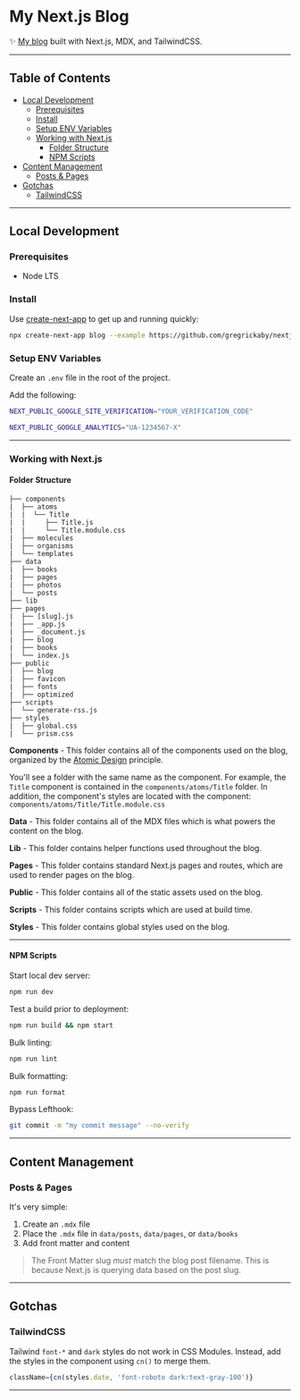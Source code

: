 # My Next.js Blog <!-- omit in toc -->

✨ [My blog](https://gregrickaby.com) built with Next.js, MDX, and TailwindCSS.

---

## Table of Contents <!-- omit in toc -->

- [Local Development](#local-development)
  - [Prerequisites](#prerequisites)
  - [Install](#install)
  - [Setup ENV Variables](#setup-env-variables)
  - [Working with Next.js](#working-with-nextjs)
    - [Folder Structure](#folder-structure)
    - [NPM Scripts](#npm-scripts)
- [Content Management](#content-management)
  - [Posts \& Pages](#posts--pages)
- [Gotchas](#gotchas)
  - [TailwindCSS](#tailwindcss)

---

## Local Development

### Prerequisites

- Node LTS

### Install

Use [create-next-app](https://www.npmjs.com/package/create-next-app) to get up and running quickly:

```bash
npx create-next-app blog --example https://github.com/gregrickaby/nextjs-blog
```

### Setup ENV Variables

Create an `.env` file in the root of the project.

Add the following:

```bash
NEXT_PUBLIC_GOOGLE_SITE_VERIFICATION="YOUR_VERIFICATION_CODE"
```

```bash
NEXT_PUBLIC_GOOGLE_ANALYTICS="UA-1234567-X"
```

---

### Working with Next.js

#### Folder Structure

```text
├── components
|  ├── atoms
|  |  └── Title
|  |     ├── Title.js
|  |     └── Title.module.css
|  ├── molecules
|  ├── organisms
|  └── templates
├── data
|  ├── books
|  ├── pages
|  ├── photos
|  └── posts
├── lib
├── pages
|  ├── [slug].js
|  ├── _app.js
|  ├── _document.js
|  ├── blog
|  ├── books
|  └── index.js
├── public
|  ├── blog
|  ├── favicon
|  ├── fonts
|  ├── optimized
├── scripts
|  └── generate-rss.js
├── styles
|  ├── global.css
|  └── prism.css
```

**Components** - This folder contains all of the components used on the blog, organized by the [Atomic Design](https://bradfrost.com/blog/post/atomic-web-design/) principle.

You'll see a folder with the same name as the component. For example, the `Title` component is contained in the `components/atoms/Title` folder. In addition, the component's styles are located with the component: `components/atoms/Title/Title.module.css`

**Data** - This folder contains all of the MDX files which is what powers the content on the blog.

**Lib** - This folder contains helper functions used throughout the blog.

**Pages** - This folder contains standard Next.js pages and routes, which are used to render pages on the blog.

**Public** - This folder contains all of the static assets used on the blog.

**Scripts** - This folder contains scripts which are used at build time.

**Styles** - This folder contains global styles used on the blog.

---

#### NPM Scripts

Start local dev server:

```bash
npm run dev
```

Test a build prior to deployment:

```bash
npm run build && npm start
```

Bulk linting:

```bash
npm run lint
```

Bulk formatting:

```bash
npm run format
```

Bypass Lefthook:

```bash
git commit -m "my commit message" --no-verify
```

---

## Content Management

### Posts & Pages

It's very simple:

1. Create an `.mdx` file
2. Place the `.mdx` file in `data/posts`, `data/pages`, or `data/books`
3. Add front matter and content

> The Front Matter slug _must_ match the blog post filename. This is because Next.js is querying data based on the post slug.

---

## Gotchas

### TailwindCSS

Tailwind `font-*` and `dark` styles do not work in CSS Modules. Instead, add the styles in the component using `cn()` to merge them.

```js
className={cn(styles.date, 'font-roboto dark:text-gray-100')}
```

---
